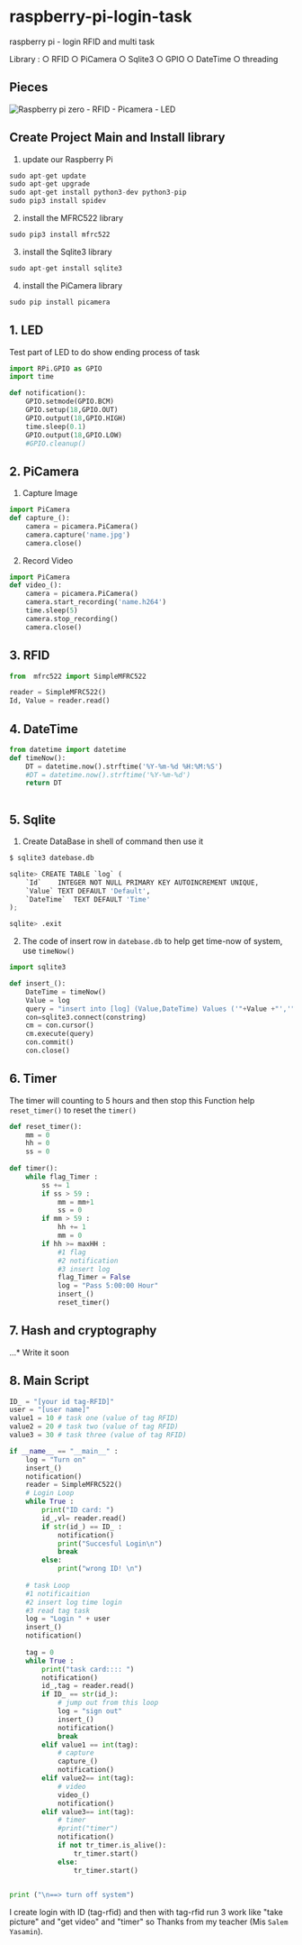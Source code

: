 # raspberry-pi-login-task
raspberry pi - login RFID and multi task

Library :
○ RFID
○ PiCamera
○ Sqlite3
○ GPIO
○ DateTime
○ threading

## Pieces

![Raspberry pi zero - RFID - Picamera - LED ](http://s8.picofile.com/file/8364366234/result.jpg)

## Create Project Main and Install library
1. update our Raspberry Pi 
~~~python
sudo apt-get update
sudo apt-get upgrade
sudo apt-get install python3-dev python3-pip
sudo pip3 install spidev
~~~
2. install the MFRC522 library
~~~python
sudo pip3 install mfrc522
~~~
3. install the Sqlite3 library
~~~python
sudo apt-get install sqlite3
~~~
4. install the PiCamera library
~~~python
sudo pip install picamera
~~~

## 1. LED
Test part of LED to do show ending process of task
~~~python
import RPi.GPIO as GPIO
import time

def notification():
    GPIO.setmode(GPIO.BCM)
    GPIO.setup(18,GPIO.OUT)
    GPIO.output(18,GPIO.HIGH)
    time.sleep(0.1)
    GPIO.output(18,GPIO.LOW)
    #GPIO.cleanup()
~~~

## 2. PiCamera
1. Capture Image
~~~python
import PiCamera
def capture_():
    camera = picamera.PiCamera()
    camera.capture('name.jpg')
    camera.close()
~~~
2. Record Video
~~~python
import PiCamera
def video_():
    camera = picamera.PiCamera()
    camera.start_recording('name.h264')
    time.sleep(5)
    camera.stop_recording()
    camera.close()

~~~

## 3. RFID
~~~python
from  mfrc522 import SimpleMFRC522

reader = SimpleMFRC522()
Id, Value = reader.read()
~~~

## 4. DateTime 

~~~python
from datetime import datetime
def timeNow():
    DT = datetime.now().strftime('%Y-%m-%d %H:%M:%S')
    #DT = datetime.now().strftime('%Y-%m-%d')
    return DT
    
~~~

## 5. Sqlite 
1. Create DataBase in shell of command then use it
~~~python
$ sqlite3 datebase.db
~~~
~~~python
sqlite> CREATE TABLE `log` (
	`Id`	INTEGER NOT NULL PRIMARY KEY AUTOINCREMENT UNIQUE,
	`Value`	TEXT DEFAULT 'Default',
	`DateTime`	TEXT DEFAULT 'Time'
);
~~~
~~~python
sqlite> .exit
~~~
2. The code of insert row in `datebase.db`
to help get time-now of system, use `timeNow()`
~~~python
import sqlite3

def insert_():
    DateTime = timeNow()
    Value = log
    query = "insert into [log] (Value,DateTime) Values ('"+Value +"','"+ DateTime+"');"
    con=sqlite3.connect(constring)
    cm = con.cursor()
    cm.execute(query)
    con.commit()
    con.close()
~~~

## 6. Timer
The timer will counting to 5 hours and then stop
this Function help `reset_timer()` to reset the `timer()`
~~~python
def reset_timer():
    mm = 0
    hh = 0
    ss = 0
    
def timer():
    while flag_Timer :
        ss += 1
        if ss > 59 :
            mm = mm+1
            ss = 0
        if mm > 59 :
            hh += 1
            mm = 0
        if hh >= maxHH :
            #1 flag
            #2 notification
            #3 insert log
            flag_Timer = False
            log = "Pass 5:00:00 Hour"
            insert_()
            reset_timer()

~~~

## 7. Hash and cryptography 
...* Write it soon

## 8. Main Script 
~~~python
ID_ = "[your id tag-RFID]"
user = "[user name]"
value1 = 10 # task one (value of tag RFID)
value2 = 20 # task two (value of tag RFID)
value3 = 30 # task three (value of tag RFID)

if __name__ == "__main__" :
    log = "Turn on"
    insert_()
    notification()
    reader = SimpleMFRC522()
    # Login Loop
    while True :
        print("ID card: ")
        id_,vl= reader.read()
        if str(id_) == ID_ :
            notification()
            print("Succesful Login\n")
            break
        else:
            print("wrong ID! \n")
    
    # task Loop
    #1 notificaition
    #2 insert log time login
    #3 read tag task
    log = "Login " + user
    insert_()
    notification()
    
    tag = 0
    while True :
        print("task card:::: ")
        notification()
        id_,tag = reader.read()
        if ID_ == str(id_):
            # jump out from this loop
            log = "sign out"
            insert_()
            notification()
            break
        elif value1 == int(tag):
            # capture
            capture_()
            notification()
        elif value2== int(tag):
            # video
            video_()
            notification()
        elif value3== int(tag):
            # timer
            #print("timer")
            notification()
            if not tr_timer.is_alive():
                tr_timer.start()
            else:
                tr_timer.start()
        

print ("\n==> turn off system")
~~~

I create login with ID (tag-rfid) and then with tag-rfid run 3 work like "take picture" and "get video" and "timer"
so Thanks from my teacher (Mis `Salem Yasamin`).

